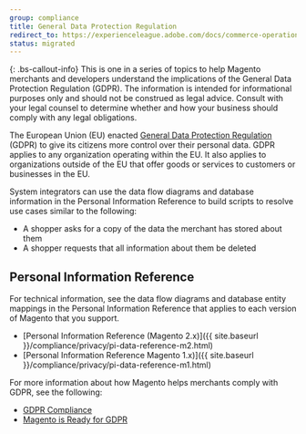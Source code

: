 ```yaml
---
group: compliance
title: General Data Protection Regulation
redirect_to: https://experienceleague.adobe.com/docs/commerce-operations/security-and-compliance/privacy/gdpr.html
status: migrated
---
```


{: .bs-callout-info}
This is one in a series of topics to help Magento merchants and developers understand the implications of the General Data Protection Regulation (GDPR). The information is intended for informational purposes only and should not be construed as legal advice. Consult with your legal counsel to determine whether and how your business should comply with any legal obligations.

The European Union (EU) enacted [General Data Protection Regulation](https://ec.europa.eu/info/law/law-topic/data-protection_en) (GDPR) to give its citizens more control over their personal data. GDPR applies to any organization operating within the EU. It also applies to organizations outside of the EU that offer goods or services to customers or businesses in the EU.

System integrators can use the data flow diagrams and database information in the Personal Information Reference to build scripts to resolve use cases similar to the following:

-  A shopper asks for a copy of the data the merchant has stored about them
-  A shopper requests that all information about them be deleted

## Personal Information Reference

For technical information, see the data flow diagrams and database entity mappings in the Personal Information Reference that applies to each version of Magento that you support.

-  [Personal Information Reference (Magento 2.x)]({{ site.baseurl }}/compliance/privacy/pi-data-reference-m2.html)
-  [Personal Information Reference Magento 1.x)]({{ site.baseurl }}/compliance/privacy/pi-data-reference-m1.html)

For more information about how Magento helps merchants comply with GDPR, see the following:

-  [GDPR Compliance](https://docs.magento.com/m2/ee/user_guide/stores/compliance-gdpr.html)
-  [Magento is Ready for GDPR](https://magento.com/gdpr)

